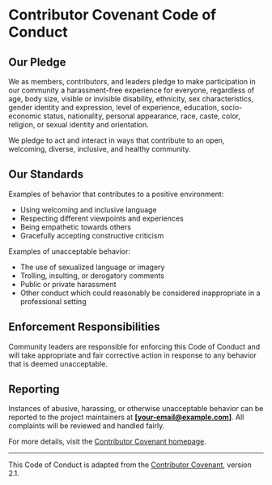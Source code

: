 # Contributor Covenant Code of Conduct

## Our Pledge

We as members, contributors, and leaders pledge to make participation in our community a harassment-free experience for everyone, regardless of age, body size, visible or invisible disability, ethnicity, sex characteristics, gender identity and expression, level of experience, education, socio-economic status, nationality, personal appearance, race, caste, color, religion, or sexual identity and orientation.

We pledge to act and interact in ways that contribute to an open, welcoming, diverse, inclusive, and healthy community.

## Our Standards

Examples of behavior that contributes to a positive environment:

- Using welcoming and inclusive language
- Respecting different viewpoints and experiences
- Being empathetic towards others
- Gracefully accepting constructive criticism

Examples of unacceptable behavior:

- The use of sexualized language or imagery
- Trolling, insulting, or derogatory comments
- Public or private harassment
- Other conduct which could reasonably be considered inappropriate in a professional setting

## Enforcement Responsibilities

Community leaders are responsible for enforcing this Code of Conduct and will take appropriate and fair corrective action in response to any behavior that is deemed unacceptable.

## Reporting

Instances of abusive, harassing, or otherwise unacceptable behavior can be reported to the project maintainers at **[your-email@example.com]**. All complaints will be reviewed and handled fairly.

For more details, visit the [Contributor Covenant homepage](https://www.contributor-covenant.org/).

---
This Code of Conduct is adapted from the [Contributor Covenant](https://www.contributor-covenant.org/), version 2.1.

